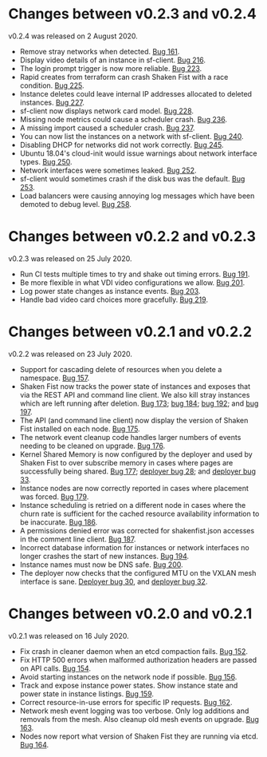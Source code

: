 Changes between v0.2.3 and v0.2.4
=================================

v0.2.4 was released on 2 August 2020.

* Remove stray networks when detected. [Bug 161](https://github.com/shakenfist/shakenfist/issues/161).
* Display video details of an instance in sf-client. [Bug 216](https://github.com/shakenfist/shakenfist/issues/216).
* The login prompt trigger is now more reliable. [Bug 223](https://github.com/shakenfist/shakenfist/issues/223).
* Rapid creates from terraform can crash Shaken Fist with a race condition. [Bug 225](https://github.com/shakenfist/shakenfist/issues/225).
* Instance deletes could leave internal IP addresses allocated to deleted instances. [Bug 227](https://github.com/shakenfist/shakenfist/issues/227).
* sf-client now displays network card model. [Bug 228](https://github.com/shakenfist/shakenfist/issues/228).
* Missing node metrics could cause a scheduler crash. [Bug 236](https://github.com/shakenfist/shakenfist/issues/236).
* A missing import caused a scheduler crash. [Bug 237](https://github.com/shakenfist/shakenfist/issues/236).
* You can now list the instances on a network with sf-client. [Bug 240](https://github.com/shakenfist/shakenfist/issues/240).
* Disabling DHCP for networks did not work correctly. [Bug 245](https://github.com/shakenfist/shakenfist/issues/245).
* Ubuntu 18.04's cloud-init would issue warnings about network interface types. [Bug 250](https://github.com/shakenfist/shakenfist/issues/250).
* Network interfaces were sometimes leaked. [Bug 252](https://github.com/shakenfist/shakenfist/issues/252).
* sf-client would sometimes crash if the disk bus was the default. [Bug 253](https://github.com/shakenfist/shakenfist/issues/253).
* Load balancers were causing annoying log messages which have been demoted to debug level. [Bug 258](https://github.com/shakenfist/shakenfist/issues/258).

Changes between v0.2.2 and v0.2.3
=================================

v0.2.3 was released on 25 July 2020.

* Run CI tests multiple times to try and shake out timing errors. [Bug 191](https://github.com/shakenfist/shakenfist/issues/191).
* Be more flexible in what VDI video configurations we allow. [Bug 201](https://github.com/shakenfist/shakenfist/issues/201).
* Log power state changes as instance events. [Bug 203](https://github.com/shakenfist/shakenfist/issues/203).
* Handle bad video card choices more gracefully. [Bug 219](https://github.com/shakenfist/shakenfist/issues/219).

Changes between v0.2.1 and v0.2.2
=================================

v0.2.2 was released on 23 July 2020.

* Support for cascading delete of resources when you delete a namespace. [Bug 157](https://github.com/shakenfist/shakenfist/issues/157).
* Shaken Fist now tracks the power state of instances and exposes that via the REST API and command line client. We also kill stray instances which are left running after deletion. [Bug 173](https://github.com/shakenfist/shakenfist/issues/173); [bug 184](https://github.com/shakenfist/shakenfist/issues/184); [bug 192](https://github.com/shakenfist/shakenfist/issues/192); and [bug 197](https://github.com/shakenfist/shakenfist/issues/197).
* The API (and command line client) now display the version of Shaken Fist installed on each node. [Bug 175](https://github.com/shakenfist/shakenfist/issues/175).
* The network event cleanup code handles larger numbers of events needing to be cleaned on upgrade. [Bug 176](https://github.com/shakenfist/shakenfist/issues/176).
* Kernel Shared Memory is now configured by the deployer and used by Shaken Fist to over subscribe memory in cases where pages are successfully being shared. [Bug 177](https://github.com/shakenfist/shakenfist/issues/177); [deployer bug 28](https://github.com/shakenfist/deploy/issues/28); and [deployer bug 33](https://github.com/shakenfist/deploy/issues/33).
* Instance nodes are now correctly reported in cases where placement was forced. [Bug 179](https://github.com/shakenfist/shakenfist/issues/179).
* Instance scheduling is retried on a different node in cases where the churn rate is sufficient for the cached resource availability information to be inaccurate. [Bug 186](https://github.com/shakenfist/shakenfist/issues/186).
* A permissions denied error was corrected for shakenfist.json accesses in the comment line client. [Bug 187](https://github.com/shakenfist/shakenfist/issues/187).
* Incorrect database information for instances or network interfaces no longer crashes the start of new instances. [Bug 194](https://github.com/shakenfist/shakenfist/issues/194).
* Instance names must now be DNS safe. [Bug 200](https://github.com/shakenfist/shakenfist/issues/200).
* The deployer now checks that the configured MTU on the VXLAN mesh interface is sane. [Deployer bug 30](https://github.com/shakenfist/deploy/issues/30), and [deployer bug 32](https://github.com/shakenfist/deploy/issues/32).

Changes between v0.2.0 and v0.2.1
=================================

v0.2.1 was released on 16 July 2020.

* Fix crash in cleaner daemon when an etcd compaction fails. [Bug 152](https://github.com/shakenfist/shakenfist/issues/152).
* Fix HTTP 500 errors when malformed authorization headers are passed on API calls. [Bug 154](https://github.com/shakenfist/shakenfist/issues/154).
* Avoid starting instances on the network node if possible. [Bug 156](https://github.com/shakenfist/shakenfist/issues/156).
* Track and expose instance power states. Show instance state and power state in instance listings. [Bug 159](https://github.com/shakenfist/shakenfist/issues/159).
* Correct resource-in-use errors for specific IP requests. [Bug 162](https://github.com/shakenfist/shakenfist/issues/162).
* Network mesh event logging was too verbose. Only log additions and removals from the mesh. Also cleanup old mesh events on upgrade. [Bug 163](https://github.com/shakenfist/shakenfist/issues/163).
* Nodes now report what version of Shaken Fist they are running via etcd. [Bug 164](https://github.com/shakenfist/shakenfist/issues/164).